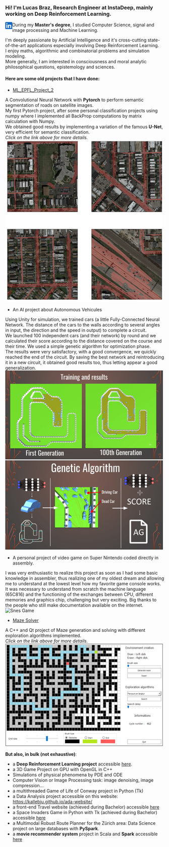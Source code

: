 ### Hi! I'm Lucas Braz, **Research Engineer** at **InstaDeep**, mainly working on **Deep Reinforcement Learning**.
[<img align="left" alt="My Linkedin" width="22px" src="linkedin.svg" />](https://www.linkedin.com/in/lucas-braz-cappelo/) During my **Master's degree**, I studied Computer Science, signal and image processing and Machine Learning.  

I'm deeply passionate by Artificial Intelligence and it's cross-cutting state-of-the-art applications especially involving Deep Reinforcement Learning.   
I enjoy maths, algorithmic and combinatorial problems and simulation modeling.   
More generally, I am interested in consciousness and moral analytic philosophical questions, epistemology and sciences.    

#### Here are some old projects that I have done:
- [ML_EPFL_Project_2](https://www.github.com/LucasBrazCappelo/ML_EPFL_Project_2)

A Convolutional Neural Network with **Pytorch** to perform semantic segmentation of roads on satellite images.  
My first Pytorch project, after some personal classification projects using numpy where I implemented all BackProp computations by matrix calculation with Numpy.   
We obtained good results by implementing a variation of the famous **U-Net**, very efficient for semantic classification.   
*Click on the link above for more details.*    
<img src="https://github.com/LucasBrazCappelo/ML_EPFL_Project_2/blob/main/report/figures/output_test.png" alt=U-Net width="500">   
- An AI project about Autonomous Vehicules

Using Unity for simulation, we trained cars (a little Fully-Connected Neural Network. The distance of the cars to the walls according to several angles in input, the direction and the speed in output) to complete a circuit.  
We launched 100 independent cars (and their network) by round and we calculated their score according to the distance covered on the course and their time.
We used a simple genetic algorithm for optimization phase.  
The results were very satisfactory, with a good convergence, we quickly reached the end of the circuit. By saving the best network and reintroducing it in a new circuit, it obtained good results too, thus letting appear a good generalization.   
<img src="GeneticAlgo/Result.jpg" alt="Genetic Algo Result" width="500"/> <img src="GeneticAlgo/Learning.jpg" alt="Genetic Algo" width="500"/>
- A personal project of video game on Super Nintendo coded directly in assembly.  

I was very enthusiastic to realize this project as soon as I had some basic knowledge in assembler, thus realizing one of my oldest dream and allowing me to understand at the lowest level how my favorite game console works.  
It was necessary to understand from scratch the machine language (65C816) and the functioning of the exchanges between CPU, different memories and graphics chip, challenging but very exciting. Big thanks to the people who still make documentation available on the internet.  
<img src="myGame.gif" alt="Snes Game" width="500"/>   

- [Maze Solver](https://github.com/Maxlo24/Project_CPP_4ETI)

A C++ and Qt project of Maze generation and solving with different exploration algorithms implemented.   
*Click on the link above for more details.*   
<img src="https://github.com/Maxlo24/Project_CPP_4ETI/blob/main/ExploAlgoMaze.png" alt="Maze" width="500"/>                                  
   
   
**But also, in bulk (not exhaustive)**:
- a **Deep Reinforcement Learning project** accessible [here](https://www.github.com/LucasBrazCappelo/ReinforcementLearningProject).
- a 3D Game Project on GPU with OpenGL in C++
- Simulations of physical phenomena by PDE and ODE
- Computer Vision or Image Processing task: image denoising, image compression...
- a multithreaded Game of Life of Conway project in Python (Tk)
- a Data Analysis project accessible on this website: https://kallebju.github.io/ada-website/
- a front-end Travel website (achieved during Bachelor) accessible [here](https://github.com/MathieuLeclercq/site-de-voyage)
- a Space Invaders Game in Python with Tk (achieved during Bachelor) accessible [here](https://github.com/MathieuLeclercq/Space-Invaders-)
- a Multimodal Robust Route Planner for the Zürich area: Data Science project on large databases with **PySpark**.
- a **movie recommender system** project in Scala and **Spark** accessible [here](https://www.github.com/LucasBrazCappelo/MovieRecommenderSystem)
